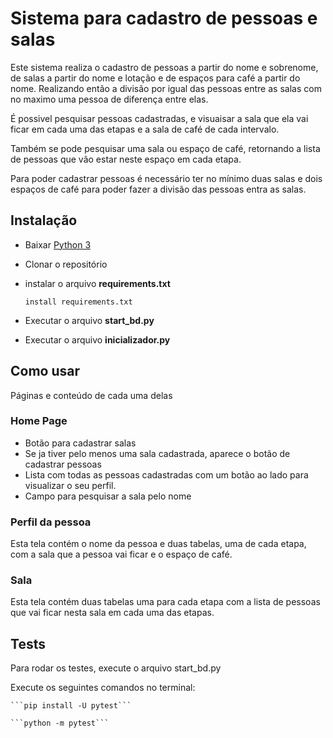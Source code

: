 # Sistema para cadastro de pessoas e salas

Este sistema realiza o cadastro de pessoas a partir do nome e sobrenome,
de salas a partir do nome e lotação e de espaços para café a partir do 
nome. Realizando então a divisão por igual das pessoas entre as salas 
com no maximo uma pessoa de diferença entre elas.

É possivel pesquisar pessoas cadastradas, e visuaisar a sala que ela vai
ficar em cada uma das etapas e a sala de café de cada intervalo.

Também se pode pesquisar uma sala ou espaço de café, retornando a lista
de pessoas que vão estar neste espaço em cada etapa.

Para poder cadastrar pessoas é necessário ter no mínimo duas salas e dois
espaços de café para poder fazer a divisão das pessoas entra as salas.

## Instalação

- Baixar [Python 3](https://www.python.org/downloads/)
- Clonar o repositório
- instalar o arquivo **requirements.txt**

    ```install requirements.txt```
- Executar o arquivo **start_bd.py**
- Executar o arquivo **inicializador.py**

## Como usar

Páginas e conteúdo de cada uma delas

### Home Page

- Botão para cadastrar salas
- Se ja tiver pelo menos uma sala cadastrada, aparece o botão de cadastrar 
pessoas 
- Lista com todas as pessoas cadastradas com um botão ao lado para visualizar
o seu perfil.
- Campo para pesquisar a sala pelo nome

### Perfil da pessoa

Esta tela contém o nome da pessoa e duas tabelas, uma de cada etapa,
com a sala que a pessoa vai ficar e o espaço de café.

### Sala

Esta tela contém duas tabelas uma para cada etapa com a lista de pessoas
que vai ficar nesta sala em cada uma das etapas.

## Tests

Para rodar os testes, execute o arquivo start_bd.py

Execute os seguintes comandos no terminal:

    ```pip install -U pytest```

    ```python -m pytest```